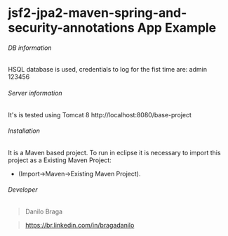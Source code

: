 # jsf2-jpa2-maven-spring-and-security-annotations App Example


###### DB information
HSQL database is used, credentials to log for the fist time are:
admin
123456
 
###### Server information
It's is tested using Tomcat 8
http://localhost:8080/base-project
 
###### Installation 
It is a Maven based project. To run in eclipse it is necessary to import this project as a Existing Maven Project:
- (Import->Maven->Existing Maven Project).
 
 
###### Developer
> Danilo Braga

> https://br.linkedin.com/in/bragadanilo
